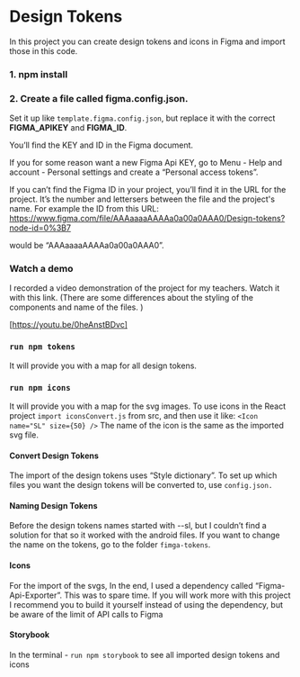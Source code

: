 # Design Tokens

In this project you can create design tokens and icons in Figma and import those in this code.

### 1. npm install

### 2. Create a file called figma.config.json.

Set it up like `template.figma.config.json`, but replace it with the correct **FIGMA_APIKEY** and **FIGMA_ID**.

You’ll find the KEY and ID in the Figma document.

If you for some reason want a new Figma Api KEY, go to Menu - Help and account - Personal settings and create a “Personal access tokens”.

If you can’t find the Figma ID in your project, you’ll find it in the URL for the project. It’s the number and lettersers between the file and the project's name. For example the ID from this URL:
https://www.figma.com/file/AAAaaaaAAAAa0a00a0AAA0/Design-tokens?node-id=0%3B7

would be “AAAaaaaAAAAa0a00a0AAA0”.

### Watch a demo

I recorded a video demonstration of the project for my teachers. Watch it with this link. (There are some differences about the styling of the components and name of the files. )

[https://youtu.be/0heAnstBDvc]

### `run npm tokens`

It will provide you with a map for all design tokens.

### `run npm icons`

It will provide you with a map for the svg images. To use icons in the React project `import iconsConvert.js` from src, and then use it like: `<Icon name="SL" size={50} />` The name of the icon is the same as the imported svg file.

#### Convert Design Tokens

The import of the design tokens uses “Style dictionary”. To set up which files you want the design tokens will be converted to, use `config.json.`

#### Naming Design Tokens

Before the design tokens names started with --sl, but I couldn’t find a solution for that so it worked with the android files. If you want to change the name on the tokens, go to the folder `fimga-tokens`.

#### Icons

For the import of the svgs, In the end, I used a dependency called “Figma-Api-Exporter”. This was to spare time. If you will work more with this project I recommend you to build it yourself instead of using the dependency, but be aware of the limit of API calls to Figma

#### Storybook

In the terminal - `run npm storybook` to see all imported design tokens and icons
